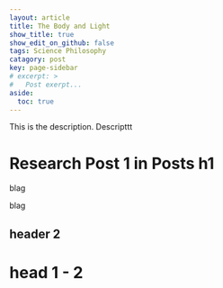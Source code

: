 ```yaml
---
layout: article
title: The Body and Light
show_title: true
show_edit_on_github: false
tags: Science Philosophy
catagory: post
key: page-sidebar
# excerpt: >
#   Post exerpt...
aside:
  toc: true
---
```


This is the description. Descripttt

<!--more-->

# Research Post 1 in Posts h1
blag


blag

## header 2


# head 1 - 2
